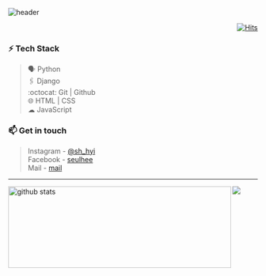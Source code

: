 ![header](https://capsule-render.vercel.app/api?type=wave&color=A3D2CA&height=180&section=header&text=Hi,%20I'm%20Seulhee!%20👊🏻&fontSize=26&fontColor=242a2e&animation=fadeIn&fontAlignY=70)

<div align=right>

[![Hits](https://hits.seeyoufarm.com/api/count/incr/badge.svg?url=https%3A%2F%2Fgithub.com%2Fhanseulhee%2Fhit-counter&count_bg=%2370ADB5&title_bg=%23132743&icon=&icon_color=%23E7E7E7&title=hits&edge_flat=true)](https://hits.seeyoufarm.com)

</div>

<!-- <img align='right' src='https://user-images.githubusercontent.com/5713670/87202985-820dcb80-c2b6-11ea-9f56-7ec461c497c3.gif' width='50'>
<img align='right' src='https://user-images.githubusercontent.com/5713670/87202985-820dcb80-c2b6-11ea-9f56-7ec461c497c3.gif' width='50'>
<img align='right' src='https://user-images.githubusercontent.com/5713670/87202985-820dcb80-c2b6-11ea-9f56-7ec461c497c3.gif' width='50'> -->

### ⚡ Tech Stack

> 🗣 Python <br>
> 🖇️ Django <br>
> :octocat: Git | Github <br>
> 🌐 HTML | CSS <br>
> ☁ JavaScript

### 📫 Get in touch

> Instagram - [@sh_hyi](https://www.instagram.com/sh_hyi/) <br>
> Facebook - [seulhee](https://www.facebook.com/profile.php?id=100010707647621) <br>
> Mail - [mail](mailto:3021062@gmail.com)

<hr>

<!-- <img height="142px" src="https://github-readme-stats.vercel.app/api?username=hanseulhee&hide=issues&show_icons=true&line_height=21&text_color=000&icon_color=487eb0&theme=graywhite&title_color=487eb0" /><img height="142px" width="320px" src="https://github-readme-stats.vercel.app/api/top-langs/?username=hanseulhee&layout=compact&langs_count=8&text_color=000&icon_color=fff&theme=graywhite" /> -->
  <img align="left" width="450" height="165" src="https://github-readme-stats.vercel.app/api/?username=hanseulhee&show_icons=true&title_color=487eb0&icon_color=000000&text_color=000000" alt="github stats"/>
  
  <a href="https://github.com/anuraghazra/github-readme-stats">
    <img align="center" src="https://github-readme-stats.anuraghazra1.vercel.app/api/top-langs/?username=hanseulhee&layout=compact&title_color=487eb0" />
